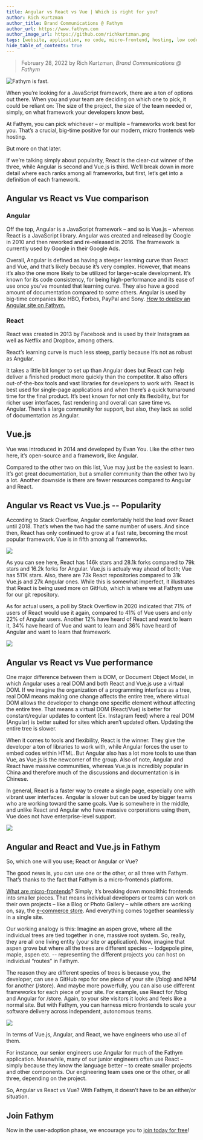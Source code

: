 ```yaml
---
title: Angular vs React vs Vue | Which is right for you?
author: Rich Kurtzman
author_title: Brand Communications @ Fathym
author_url: https://www.fathym.com
author_image_url: https://github.com/richkurtzman.png
tags: [website, application, no code, micro-frontend, hosting, low code]
hide_table_of_contents: true
---
```


> February 28, 2022 by Rich Kurtzman, _Brand Communications @ Fathym_

![Fathym is fast.](https://www.fathym.com/img/angularblocks.jpeg)

When you’re looking for a JavaScript framework, there are a ton of options out there. When you and your team are deciding on which one to pick, it could be reliant on: The size of the project, the size of the team needed or, simply, on what framework your developers know best.  

At Fathym, you can pick whichever – or multiple – frameworks work best for you. That’s a crucial, big-time positive for our modern, micro frontends web hosting.  

But more on that later.  

If we’re talking simply about popularity, React is the clear-cut winner of the three, while Angular is second and Vue.js is third. We’ll break down in more detail where each ranks among all frameworks, but first, let’s get into a definition of each framework. 

## Angular vs React vs Vue comparison   

### Angular  

Off the top, Angular is a JavaScript framework – and so is Vue.js – whereas React is a JavaScript library. Angular was created and released by Google in 2010 and then reworked and re-released in 2016. The framework is currently used by Google in their Google Ads.   

Overall, Angular is defined as having a steeper learning curve than React and Vue, and that’s likely because it’s very complex. However, that means it’s also the one more likely to be utilized for larger-scale development. It’s known for its code consistency, for being high-performance and its ease of use once you’ve mounted that learning curve. They also have a good amount of documentation compared to some others. Angular is used by big-time companies like HBO, Forbes, PayPal and Sony. [How to deploy an Angular site on Fathym.](https://medium.com/p/d7a25166f4d4)

### React  

React was created in 2013 by Facebook and is used by their Instagram as well as Netflix and Dropbox, among others.   

React’s learning curve is much less steep, partly because it’s not as robust as Angular.   

It takes a little bit longer to set up than Angular does but React can help deliver a finished product more quickly than the competitor. It also offers out-of-the-box tools and vast libraries for developers to work with. React is best used for single-page applications and when there’s a quick turnaround time for the final product. It’s best known for not only its flexibility, but for richer user interfaces, fast rendering and overall can save time vs. Angular. There’s a large community for support, but also, they lack as solid of documentation as Angular.  

## Vue.js 

Vue was introduced in 2014 and developed by Evan You. Like the other two here, it’s open-source and a framework, like Angular.  

Compared to the other two on this list, Vue may just be the easiest to learn. It’s got great documentation, but a smaller community than the other two by a lot. Another downside is there are fewer resources compared to Angular and React.  

## Angular vs React vs Vue.js -- Popularity  

According to Stack Overflow, Angular comfortably held the lead over React until 2018. That’s when the two had the same number of users. And since then, React has only continued to grow at a fast rate, becoming the most popular framework. Vue is in fifth among all frameworks.  

![](https://www.fathym.com/img/vuereactgithub.JPG)

As you can see here, React has 146k stars and 28.1k forks compared to 79k stars and 16.2k forks for Angular. Vue.js is actualy way ahead of both; Vue has 511K stars. Also, there are 73k React repositories compared to 31k Vue.js and 27k Angular ones. While this is somewhat imperfect, it illustrates that React is being used more on GitHub, which is where we at Fathym use for our git repository.   

As for actual users, a poll by Stack Overflow in 2020 indicated that 71% of users of React would use it again, compared to 41% of Vue users and only 22% of Angular users. Another 12% have heard of React and want to learn it, 34% have heard of Vue and want to learn and 36% have heard of Angular and want to learn that framework.   

![](https://www.fathym.com/img/frameworkswhoused.png) 

## Angular vs React vs Vue performance  

One major difference between them is DOM, or Document Object Model, in which Angular uses a real DOM and both React and Vue.js use a virtual DOM. If we imagine the organization of a programming interface as a tree, real DOM means making one change affects the entire tree, where virtual DOM allows the developer to change one specific element without affecting the entire tree. That means a virtual DOM (React/Vue) is better for constant/regular updates to content (Ex. Instagram feed) where a real DOM (Angular) is better suited for sites which aren’t updated often. Updating the entire tree is slower.  

When it comes to tools and flexibility, React is the winner. They give the developer a ton of libraries to work with, while Angular forces the user to embed codes within HTML. But Angular also has a lot more tools to use than Vue, as Vue.js is the newcomer of the group. Also of note, Angular and React have massive communities, whereas Vue.js is incredibly popular in China and therefore much of the discussions and documentation is in Chinese.  

In general, React is a faster way to create a single page, especially one with vibrant user interfaces. Angular is slower but can be used by bigger teams who are working toward the same goals. Vue is somewhere in the middle, and unlike React and Angular who have massive corporations using them, Vue does not have enterprise-level support.  

![](https://www.fathym.com/img/surveyusers.png)

## Angular and React and Vue.js in Fathym  

So, which one will you use; React or Angular or Vue?   

The good news is, you can use one or the other, or all three with Fathym. That’s thanks to the fact that Fathym is a micro-frontends platform. 

[What are micro-frontends](https://www.fathym.com/blog/articles/2022/january/2022-01-20-how-our-microfontends-help-businesses-big-and-small)? Simply, it’s breaking down monolithic frontends into smaller pieces. That means individual developers or teams can work on their own projects – like a Blog or Photo Gallery – while others are working on, say, the [e-commerce store](https://www.fathym.com/blog/articles/2021/december/2021-12-30-How-to-host-an-ecommerce-site-with-fathym). And everything comes together seamlessly in a single site. 

Our working analogy is this: Imagine an aspen grove, where all the individual trees are tied together in one, massive root system. So, really, they are all one living entity (your site or application). Now, imagine that aspen grove but where all the trees are different species -- lodgepole pine, maple, aspen etc. -- representing the different projects you can host on individual “routes” in Fathym.  

The reason they are different species of trees is because you, the developer, can use a GitHub repo for one piece of your site (/blog) and NPM for another (/store). And maybe more powerfully, you can also use different frameworks for each piece of your site. For example, use React for /blog and Angular for /store. Again, to your site visitors it looks and feels like a normal site. But with Fathym, you can harness micro frontends to scale your software delivery across independent, autonomous teams. 

![](https://www.fathym.com/img/DavidDeveloper.PNG)

In terms of Vue.js, Angular, and React, we have engineers who use all of them.  

For instance, our senior engineers use Angular for much of the Fathym application. Meanwhile, many of our junior engineers often use React – simply because they know the language better – to create smaller projects and other components. Our engineering team uses one or the other, or all three, depending on the project.  

So, Angular vs React vs Vue? With Fathym, it doesn’t have to be an either/or situation.   

## Join Fathym  

Now in the user-adoption phase, we encourage you to [join today for free](https://www.fathym.com/dashboard)!
 

